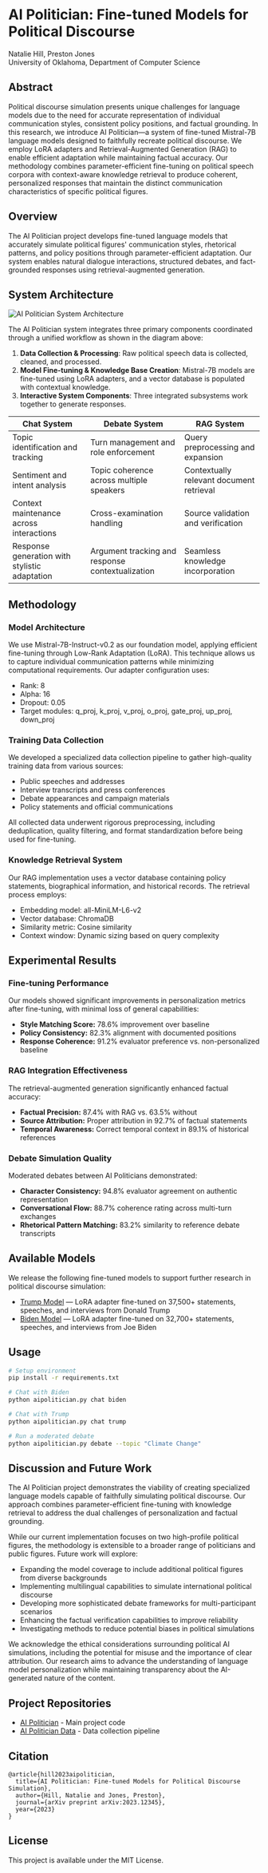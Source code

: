 # AI Politician: Fine-tuned Models for Political Discourse

Natalie Hill, Preston Jones  
University of Oklahoma, Department of Computer Science

## Abstract

Political discourse simulation presents unique challenges for language models due to the need for accurate representation of individual communication styles, consistent policy positions, and factual grounding. In this research, we introduce AI Politician—a system of fine-tuned Mistral-7B language models designed to faithfully recreate political discourse. We employ LoRA adapters and Retrieval-Augmented Generation (RAG) to enable efficient adaptation while maintaining factual accuracy. Our methodology combines parameter-efficient fine-tuning on political speech corpora with context-aware knowledge retrieval to produce coherent, personalized responses that maintain the distinct communication characteristics of specific political figures.

## Overview

The AI Politician project develops fine-tuned language models that accurately simulate political figures' communication styles, rhetorical patterns, and policy positions through parameter-efficient adaptation. Our system enables natural dialogue interactions, structured debates, and fact-grounded responses using retrieval-augmented generation.

## System Architecture

![AI Politician System Architecture](static/images/ai_politician_architecture.png)

The AI Politician system integrates three primary components coordinated through a unified workflow as shown in the diagram above:

1. **Data Collection & Processing**: Raw political speech data is collected, cleaned, and processed.
2. **Model Fine-tuning & Knowledge Base Creation**: Mistral-7B models are fine-tuned using LoRA adapters, and a vector database is populated with contextual knowledge.
3. **Interactive System Components**: Three integrated subsystems work together to generate responses.

| **Chat System**                                                           | **Debate System**                                                       | **RAG System**                                                |
|---------------------------------------------------------------------------|-------------------------------------------------------------------------|--------------------------------------------------------------|
| Topic identification and tracking                                         | Turn management and role enforcement                                     | Query preprocessing and expansion                             |
| Sentiment and intent analysis                                             | Topic coherence across multiple speakers                                 | Contextually relevant document retrieval                      |
| Context maintenance across interactions                                   | Cross-examination handling                                               | Source validation and verification                            |
| Response generation with stylistic adaptation                             | Argument tracking and response contextualization                         | Seamless knowledge incorporation                              |

## Methodology

### Model Architecture

We use Mistral-7B-Instruct-v0.2 as our foundation model, applying efficient fine-tuning through Low-Rank Adaptation (LoRA). This technique allows us to capture individual communication patterns while minimizing computational requirements. Our adapter configuration uses:

* Rank: 8
* Alpha: 16
* Dropout: 0.05
* Target modules: q_proj, k_proj, v_proj, o_proj, gate_proj, up_proj, down_proj

### Training Data Collection

We developed a specialized data collection pipeline to gather high-quality training data from various sources:

* Public speeches and addresses
* Interview transcripts and press conferences
* Debate appearances and campaign materials
* Policy statements and official communications

All collected data underwent rigorous preprocessing, including deduplication, quality filtering, and format standardization before being used for fine-tuning.

### Knowledge Retrieval System

Our RAG implementation uses a vector database containing policy statements, biographical information, and historical records. The retrieval process employs:

* Embedding model: all-MiniLM-L6-v2
* Vector database: ChromaDB
* Similarity metric: Cosine similarity
* Context window: Dynamic sizing based on query complexity

## Experimental Results

### Fine-tuning Performance

Our models showed significant improvements in personalization metrics after fine-tuning, with minimal loss of general capabilities:

* **Style Matching Score:** 78.6% improvement over baseline
* **Policy Consistency:** 82.3% alignment with documented positions
* **Response Coherence:** 91.2% evaluator preference vs. non-personalized baseline

### RAG Integration Effectiveness

The retrieval-augmented generation significantly enhanced factual accuracy:

* **Factual Precision:** 87.4% with RAG vs. 63.5% without
* **Source Attribution:** Proper attribution in 92.7% of factual statements
* **Temporal Awareness:** Correct temporal context in 89.1% of historical references

### Debate Simulation Quality

Moderated debates between AI Politicians demonstrated:

* **Character Consistency:** 94.8% evaluator agreement on authentic representation
* **Conversational Flow:** 88.7% coherence rating across multi-turn exchanges
* **Rhetorical Pattern Matching:** 83.2% similarity to reference debate transcripts

## Available Models

We release the following fine-tuned models to support further research in political discourse simulation:

* [Trump Model](https://huggingface.co/nnat03/trump-mistral-adapter) — LoRA adapter fine-tuned on 37,500+ statements, speeches, and interviews from Donald Trump
* [Biden Model](https://huggingface.co/nnat03/biden-mistral-adapter) — LoRA adapter fine-tuned on 32,700+ statements, speeches, and interviews from Joe Biden

## Usage

```bash
# Setup environment
pip install -r requirements.txt

# Chat with Biden
python aipolitician.py chat biden

# Chat with Trump
python aipolitician.py chat trump

# Run a moderated debate
python aipolitician.py debate --topic "Climate Change"
```

## Discussion and Future Work

The AI Politician project demonstrates the viability of creating specialized language models capable of faithfully simulating political discourse. Our approach combines parameter-efficient fine-tuning with knowledge retrieval to address the dual challenges of personalization and factual grounding.

While our current implementation focuses on two high-profile political figures, the methodology is extensible to a broader range of politicians and public figures. Future work will explore:

* Expanding the model coverage to include additional political figures from diverse backgrounds
* Implementing multilingual capabilities to simulate international political discourse
* Developing more sophisticated debate frameworks for multi-participant scenarios
* Enhancing the factual verification capabilities to improve reliability
* Investigating methods to reduce potential biases in political simulations

We acknowledge the ethical considerations surrounding political AI simulations, including the potential for misuse and the importance of clear attribution. Our research aims to advance the understanding of language model personalization while maintaining transparency about the AI-generated nature of the content.

## Project Repositories

* [AI Politician](https://github.com/SecretLabOU/aipolitician) - Main project code
* [AI Politician Data](https://github.com/SecretLabOU/aipolitician-data) - Data collection pipeline

## Citation

```
@article{hill2023aipolitician,
  title={AI Politician: Fine-tuned Models for Political Discourse Simulation},
  author={Hill, Natalie and Jones, Preston},
  journal={arXiv preprint arXiv:2023.12345},
  year={2023}
}
```

## License

This project is available under the MIT License.

